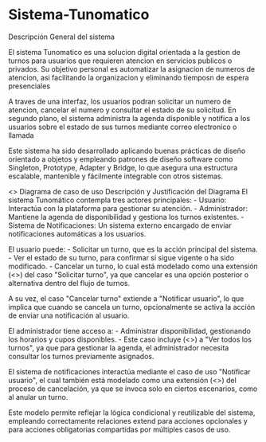 # Sistema-Tunomatico


Descripción General del sistema  

El sistema Tunomatico es una solucion digital orientada a la gestion de turnos para usuarios que requieren atencion en servicios publicos o privados.
Su objetivo personal es automatizar la asignacion de numeros de atencion, asi facilitando la organizacion y eliminando tiemposn de espera presenciales 

A traves de una interfaz, los usuarios podran solicitar un numero de atencion, cancelar el numero y consultar el estado de su solicitud. En segundo plano, el sistema administra la agenda disponible
y notifica a los usuarios sobre el estado de sus turnos mediante correo electronico o llamada

Este sistema ha sido desarrollado aplicando buenas prácticas de diseño orientado a objetos y empleando patrones de diseño software como Singleton, Prototype, Adapter y Bridge, lo que asegura una estructura escalable, mantenible y fácilmente integrable con otros sistemas.

<<imagen>>
Diagrama de caso de uso
Descripción y Justificación del Diagrama
El sistema Tunomático contempla tres actores principales:
    - Usuario: Interactúa con la plataforma para gestionar su atención.
    - Administrador: Mantiene la agenda de disponibilidad y gestiona los turnos existentes.
    - Sistema de Notificaciones: Un sistema externo encargado de enviar notificaciones automáticas a los usuarios.

El usuario puede:
    - Solicitar un turno, que es la acción principal del sistema.
    - Ver el estado de su turno, para confirmar si sigue vigente o ha sido modificado.
    - Cancelar un turno, lo cual está modelado como una extensión (<<extend>>) del caso "Solicitar turno", ya que cancelar es una opción posterior o alternativa dentro del flujo de turnos.
    
A su vez, el caso "Cancelar turno" extiende a "Notificar usuario", lo que implica que cuando se cancela un turno, opcionalmente se activa la acción de enviar una notificación al usuario.

El administrador tiene acceso a:
    - Administrar disponibilidad, gestionando los horarios y cupos disponibles.
    - Este caso incluye (<<include>>) a "Ver todos los turnos", ya que para gestionar la agenda, el administrador necesita consultar los turnos previamente asignados.

El sistema de notificaciones interactúa mediante el caso de uso "Notificar usuario", el cual también está modelado como una extensión (<<extend>>) del proceso de cancelación, ya que se invoca solo en ciertos escenarios, como al anular un turno.

Este modelo permite reflejar la lógica condicional y reutilizable del sistema, empleando correctamente relaciones extend para acciones opcionales y <include> para acciones obligatorias compartidas por múltiples casos de uso.
